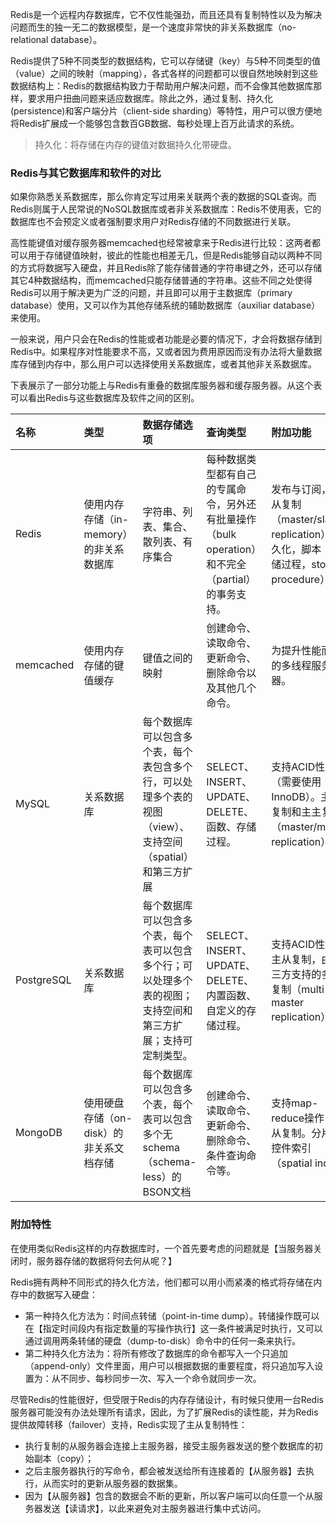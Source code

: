 Redis是一个远程内存数据库，它不仅性能强劲，而且还具有复制特性以及为解决问题而生的独一无二的数据模型，是一个速度非常快的非关系数据库（no-relational database）。

Redis提供了5种不同类型的数据结构，它可以存储键（key）与5种不同类型的值（value）之间的映射（mapping），各式各样的问题都可以很自然地映射到这些数据结构上：Redis的数据结构致力于帮助用户解决问题，而不会像其他数据库那样，要求用户扭曲问题来适应数据库。除此之外，通过复制、持久化\(persistence\)和客户端分片（client-side sharding）等特性，用户可以很方便地将Redis扩展成一个能够包含数百GB数据、每秒处理上百万此请求的系统。

> 持久化：将存储在内存的键值对数据持久化带硬盘。

### Redis与其它数据库和软件的对比

如果你熟悉关系数据库，那么你肯定写过用来关联两个表的数据的SQL查询。而Redis则属于人民常说的NoSQL数据库或者非关系数据库：Redis不使用表，它的数据库也不会预定义或者强制要求用户对Redis存储的不同数据进行关联。

高性能键值对缓存服务器memcached也经常被拿来于Redis进行比较：这两者都可以用于存储键值映射，彼此的性能也相差无几，但是Redis能够自动以两种不同的方式将数据写入硬盘，并且Redis除了能存储普通的字符串键之外，还可以存储其它4种数据结构，而memcached只能存储普通的字符串。这些不同之处使得Redis可以用于解决更为广泛的问题，并且即可以用于主数据库（primary database）使用，又可以作为其他存储系统的辅助数据库（auxiliar database）来使用。

一般来说，用户只会在Redis的性能或者功能是必要的情况下，才会将数据存储到Redis中。如果程序对性能要求不高，又或者因为费用原因而没有办法将大量数据库存储到内存中，那么用户可以选择使用关系数据库，或者其他非关系数据库。

下表展示了一部分功能上与Redis有重叠的数据库服务器和缓存服务器。从这个表可以看出Redis与这些数据库及软件之间的区别。

| 名称 | 类型 | 数据存储选项 | 查询类型 | 附加功能 |
| :--- | :--- | :--- | :--- | :--- |
| Redis | 使用内存存储（in-memory）的非关系数据库 | 字符串、列表、集合、散列表、有序集合 | 每种数据类型都有自己的专属命令，另外还有批量操作（bulk operation）和不完全（partial）的事务支持。 | 发布与订阅，主从复制（master/slave replication），持久化，脚本（存储过程，stored procedure） |
| memcached | 使用内存存储的键值缓存 | 键值之间的映射 | 创建命令、读取命令、更新命令、删除命令以及其他几个命令。 | 为提升性能而设的多线程服务器。 |
| MySQL | 关系数据库 | 每个数据库可以包含多个表，每个表包含多个行，可以处理多个表的视图（view）、支持空间（spatial）和第三方扩展 | SELECT、INSERT、UPDATE、DELETE、函数、存储过程。 | 支持ACID性质（需要使用InnoDB）。主从复制和主主复制（master/master replication） |
| PostgreSQL | 关系数据库 | 每个数据库可以包含多个表，每个表可以包含多个行；可以处理多个表的视图；支持空间和第三方扩展；支持可定制类型。 | SELECT、INSERT、UPDATE、DELETE、内置函数、自定义的存储过程。 | 支持ACID性质。主从复制，由第三方支持的多主复制（multi-master replication） |
| MongoDB | 使用硬盘存储（on-disk）的非关系文档存储 | 每个数据库可以包含多个表，每个表可以包含多个无schema（schema-less）的BSON文档 | 创建命令、读取命令、更新命令、删除命令、条件查询命令等。 | 支持map-reduce操作，主从复制。分片。控件索引（spatial index） |

### 附加特性

在使用类似Redis这样的内存数据库时，一个首先要考虑的问题就是【当服务器关闭时，服务器存储的数据将何去何从呢？】

Redis拥有两种不同形式的持久化方法，他们都可以用小而紧凑的格式将存储在内存中的数据写入硬盘：

* 第一种持久化方法为：时间点转储（point-in-time dump）。转储操作既可以在【指定时间段内有指定数量的写操作执行】这一条件被满足时执行，又可以通过调用两条转储的硬盘（dump-to-disk）命令中的任何一条来执行。
* 第二种持久化方法为：将所有修改了数据库的命令都写入一个只追加（append-only）文件里面，用户可以根据数据的重要程度，将只追加写入设置为：从不同步、每秒同步一次、写入一个命令就同步一次。

尽管Redis的性能很好，但受限于Redis的内存存储设计，有时候只使用一台Redis服务器可能没有办法处理所有请求，因此，为了扩展Redis的读性能，并为Redis提供故障转移（failover）支持，Redis实现了主从复制特性：

* 执行复制的从服务器会连接上主服务器，接受主服务器发送的整个数据库的初始副本（copy）；
* 之后主服务器执行的写命令，都会被发送给所有连接着的【从服务器】去执行，从而实时的更新从服务器的数据集。
* 因为【从服务器】包含的数据会不断的更新，所以客户端可以向任意一个从服务器发送【读请求】，以此来避免对主服务器进行集中式访问。



